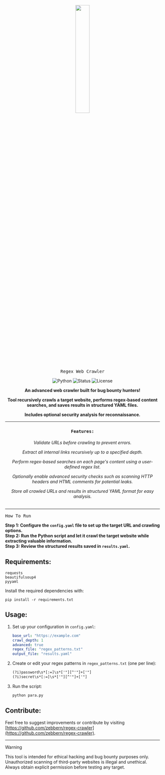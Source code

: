 <div align="center">

<a href="https://github.com/your-repo/BugBountyCrawler">
   <img src="https://github.com/user-attachments/assets/99f1a4d0-ac60-415c-a61b-4015da390a80" width="30%">
</a>

<kbd>Regex Web Crawler</kbd>

![Python](https://img.shields.io/badge/Python-3.x-blue)
![Status](https://img.shields.io/badge/Status-Active-green)
![License](https://img.shields.io/badge/License-MIT-brightgreen)

 **An advanced web crawler built for bug bounty hunters!**
 
 **Tool recursively crawls a target website, performs regex-based content searches, and saves results in structured YAML files.**
 
 **Includes optional security analysis for reconnaissance.**

---

### `Features:`
<h6>
   
Validate URLs before crawling to prevent errors.

Extract all internal links recursively up to a specified depth.

Perform regex-based searches on each page's content using a user-defined regex list.

Optionally enable advanced security checks such as scanning HTTP headers and HTML comments for potential leaks.

Store all crawled URLs and results in structured YAML format for easy analysis.</h6>

</div>

---

<kbd>How To Run</kbd>

**Step 1: Configure the `config.yaml` file to set up the target URL and crawling options.**  
**Step 2: Run the Python script and let it crawl the target website while extracting valuable information.**  
**Step 3: Review the structured results saved in `results.yaml`.**

## Requirements:
```
requests
beautifulsoup4
pyyaml
```
Install the required dependencies with:
```
pip install -r requirements.txt
```

## Usage:
1. Set up your configuration in `config.yaml`:
   ```yaml
   base_url: "https://example.com"
   crawl_depth: 1
   advanced: true
   regex_file: "regex_patterns.txt"
   output_file: "results.yaml"
   ```
2. Create or edit your regex patterns in `regex_patterns.txt` (one per line):
   ```txt
   (?i)password\s*[:=]\s*['"][^'"]+['"]
   (?i)secret\s*[:=]\s*['"][^'"]+['"]
   ```
3. Run the script:
   ```bash
   python para.py
   ```

## Contribute:
Feel free to suggest improvements or contribute by visiting [https://github.com/zebbern/regex-crawler](https://github.com/zebbern/regex-crawler).

<hr>

> [!WARNING]  
> This tool is intended for ethical hacking and bug bounty purposes only. Unauthorized scanning of third-party websites is illegal and unethical. Always obtain explicit permission before testing any target.

